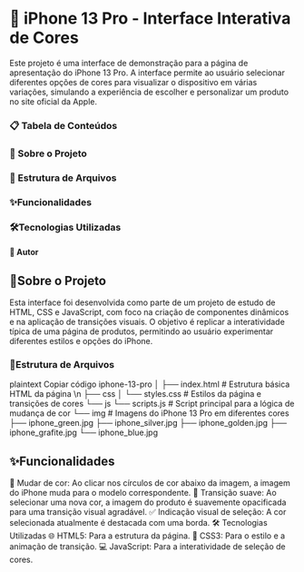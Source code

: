 # 📱  iPhone 13 Pro - Interface Interativa de Cores
Este projeto é uma interface de demonstração para a página de apresentação do iPhone 13 Pro. A interface permite ao usuário selecionar diferentes opções de cores para visualizar o dispositivo em várias variações, simulando a experiência de escolher e personalizar um produto no site oficial da Apple.

### 📋 Tabela de Conteúdos
### 📖 Sobre o Projeto
### 📁 Estrutura de Arquivos
### ✨Funcionalidades
### 🛠Tecnologias Utilizadas
#### 👤 Autor

## 📖Sobre o Projeto
Esta interface foi desenvolvida como parte de um projeto de estudo de HTML, CSS e JavaScript, com foco na criação de componentes dinâmicos e na aplicação de transições visuais. O objetivo é replicar a interatividade típica de uma página de produtos, permitindo ao usuário experimentar diferentes estilos e opções do iPhone.

### 📁Estrutura de Arquivos

plaintext
Copiar código
iphone-13-pro
│
├── index.html              # Estrutura básica HTML da página \n
├── css
│   └── styles.css          # Estilos da página e transições de cores
└── js
    └── scripts.js          # Script principal para a lógica de mudança de cor
└── img                     # Imagens do iPhone 13 Pro em diferentes cores
    ├── iphone_green.jpg
    ├── iphone_silver.jpg
    ├── iphone_golden.jpg
    ├── iphone_grafite.jpg
    └── iphone_blue.jpg
## ✨Funcionalidades
🎨 Mudar de cor: Ao clicar nos círculos de cor abaixo da imagem, a imagem do iPhone muda para o modelo correspondente.
🔄 Transição suave: Ao selecionar uma nova cor, a imagem do produto é suavemente opacificada para uma transição visual agradável.
✅ Indicação visual de seleção: A cor selecionada atualmente é destacada com uma borda.
🛠 Tecnologias Utilizadas
🌐 HTML5: Para a estrutura da página.
🎨 CSS3: Para o estilo e a animação de transição.
💻 JavaScript: Para a interatividade de seleção de cores.
